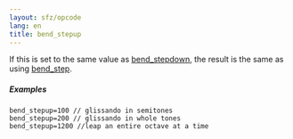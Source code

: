 ```yaml
---
layout: sfz/opcode
lang: en
title: bend_stepup
---
```

If this is set to the same value as [bend_stepdown](bend_stepdown),
the result is the same as using [bend_step](bend_step).

##### Examples

```
bend_stepup=100 // glissando in semitones
bend_stepup=200 // glissando in whole tones
bend_stepup=1200 //leap an entire octave at a time
```
